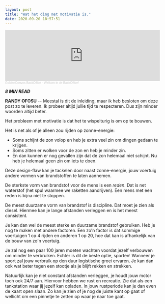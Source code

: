 ```yaml
---
layout: post
title: "Wat het ding met motivatie is."
date: 2020-09-20 18:57:51
---
```


<iframe width="100%" height="166" scrolling="no" frameborder="no" allow="autoplay" src="https://w.soundcloud.com/player/?url=https%3A//api.soundcloud.com/tracks/880276330&color=%23daa51f&auto_play=false&hide_related=false&show_comments=true&show_user=true&show_reposts=false&show_teaser=true"></iframe><div style="font-size: 10px; color: #cccccc;line-break: anywhere;word-break: normal;overflow: hidden;white-space: nowrap;text-overflow: ellipsis; font-family: Interstate,Lucida Grande,Lucida Sans Unicode,Lucida Sans,Garuda,Verdana,Tahoma,sans-serif;font-weight: 100;"><a href="https://soundcloud.com/goldenconvos" title="GoldenConvos BackOffice" target="_blank" style="color: #cccccc; text-decoration: none;">GoldenConvos BackOffice</a> · <a href="https://soundcloud.com/goldenconvos/backoffice" title="Welkom in de BackOffice!" target="_blank" style="color: #cccccc; text-decoration: none;">Welkom in de BackOffice!</a></div>

<i class="fa fa-clock-o" aria-hidden="true" style="fontsize:20px"> **8 MIN READ**</i>

**RANDY OFOSU** -- Meestal is dit de inleiding, maar ik heb besloten om deze post zo te leveren. Ik probeer altijd jullie tijd te respecteren. Dus zijn minder woorden altijd beter.

Het probleem met motivatie is dat het te wispelturig is om op te bouwen.

Het is net als of je alleen zou rijden op zonne-energie:
- Soms schijnt de zon volop en heb je extra veel zin om dingen gedaan te krijgen. 
- Soms zitten er wolken voor de zon en heb je minder zin.
- En dan kunnen er nog gevallen zijn dat de zon helemaal niet schijnt. Nu heb je helemaal geen zin om iets te doen.

Deze design-flaw kan je tackelen door naast zonne-energie, jouw voertuig andere vormen van brandstoffen te laten aannemen.

De sterkste vorm van brandstof voor de mens is een *reden*. Dat is net waterstof (het spul waarmee we raketten aandrijven). Een mens met een reden is bijna niet te stoppen.

De meest duurzame vorm van brandstof is discipline. Dat moet je zien als diesel. Hiermee kan je lange afstanden verleggen en is het meest consistent.

Je kan dan wel de meest sterke en duurzame brandstof gebruiken. Heb je nog te maken met andere factoren. Een zo'n factor is dat sommige voertuigen 1 op 4 rijden en anderen 1 op 20, hoe dat kan is afhankelijk van de bouw van zo'n voertuig. 

Je zal nog een paar 100 jaren moeten wachten voordat jezelf verbouwen om minder te verbruiken. Echter is dit de beste optie, sporten! Wanneer je sport zal jouw verbruik op den duur logistische groei ervaren. Je kan dan ook wat beter tegen een stootje als je blijft rekken en strekken.

Natuurlijk kan je niet constant afstanden verleggen, je houdt jouw motor toch ook 24/7 aan. Hiervoor hebben we rust en recreatie. Zie dat als een tankstation waar jij jezelf kan opladen. In jouw rustperiode kan je dan even de kaart open slaan. Zo kan je zien of je nog de juiste kant op gaat of wellicht om een pinnetje te zetten op waar je naar toe gaat. 
